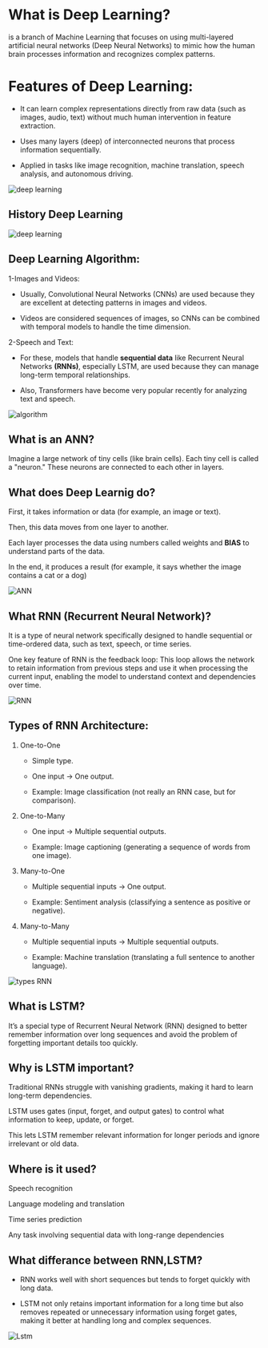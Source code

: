 # What is Deep Learning?
is a branch of Machine Learning that focuses on using multi-layered artificial neural networks (Deep Neural Networks) to mimic how the human brain processes information and recognizes complex patterns.


# Features of Deep Learning:

 * It can learn complex representations directly from raw data (such as images, audio, text) without much human intervention in feature extraction.

 * Uses many layers (deep) of interconnected neurons that process information sequentially.

 * Applied in tasks like image recognition, machine translation, speech analysis, and autonomous driving.

![deep learning](../images/deeplearning.png)



## History Deep Learning

![deep learning](../images/history_deeplearning.png)



## Deep Learning Algorithm:

1-Images and Videos:

 * Usually, Convolutional Neural Networks (CNNs) are used because they are excellent at detecting patterns in images and videos.

 * Videos are considered sequences of images, so CNNs can be combined with temporal models to handle the time dimension.

2-Speech and Text:

 * For these, models that handle **sequential data** like Recurrent Neural Networks **(RNNs)**, especially LSTM, are used because they can manage long-term temporal relationships.

 * Also, Transformers have become very popular recently for analyzing text and speech.


![algorithm](../images/algorithm_dl.png)


## What is an ANN?

Imagine a large network of tiny cells (like brain cells).
Each tiny cell is called a "neuron."
These neurons are connected to each other in layers.




## What does Deep Learnig do?

First, it takes information or data (for example, an image or text).

Then, this data moves from one layer to another.

Each layer processes the data using numbers called weights and **BIAS** to understand parts of the data.

In the end, it produces a result (for example, it says whether the image contains a cat or a dog)



![ANN](../images/ANN.png)



## What RNN (Recurrent Neural Network)?

It is a type of neural network specifically designed to handle sequential or time-ordered data, such as text, speech, or time series.

One key feature of RNN is the feedback loop:
This loop allows the network to retain information from previous steps and use it when processing the current input, enabling the model to understand context and dependencies over time.



![RNN](../images/RNN_define.png)


## Types of RNN Architecture:
1. One-to-One
   * Simple type.

   * One input → One output.

   * Example: Image classification (not really an RNN case, but for comparison).


2. One-to-Many
   * One input → Multiple sequential outputs.

   * Example: Image captioning (generating a sequence of words from one image).


3. Many-to-One
   * Multiple sequential inputs → One output.

   * Example: Sentiment analysis (classifying a sentence as positive or negative).


4. Many-to-Many
   * Multiple sequential inputs → Multiple sequential outputs.

   * Example: Machine translation (translating a full sentence to another language).

![types RNN](../images/types_rnn.png)



## What is LSTM?

It’s a special type of Recurrent Neural Network (RNN) designed to better remember information over long sequences and avoid the problem of forgetting important details too quickly.


## Why is LSTM important?

Traditional RNNs struggle with vanishing gradients, making it hard to learn long-term dependencies.

LSTM uses gates (input, forget, and output gates) to control what information to keep, update, or forget.

This lets LSTM remember relevant information for longer periods and ignore irrelevant or old data.


## Where is it used?

Speech recognition

Language modeling and translation

Time series prediction

Any task involving sequential data with long-range dependencies


## What differance between RNN,LSTM?

   * RNN works well with short sequences but tends to forget quickly with long data.

   * LSTM not only retains important information for a long time but also removes repeated or unnecessary information using forget gates, making it better at handling long and complex sequences.


   
![Lstm](../images/working_LSTM.png)

